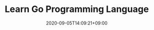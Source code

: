 ---
title: "Learn Go Programming Language"
description: "Learn Go Programming Language"
date: 2020-09-05T14:09:21+09:00
draft: false
link: "Learn"

---